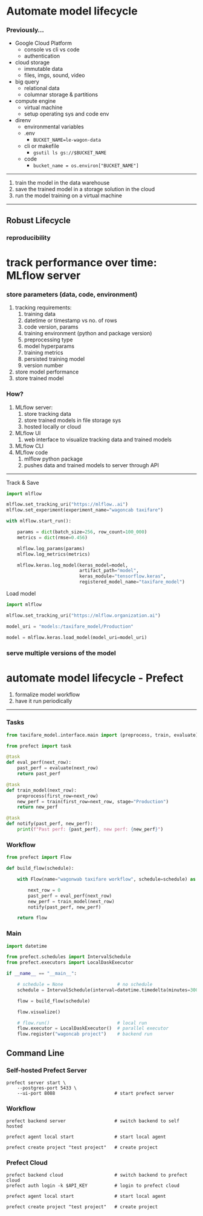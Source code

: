 # Automate model lifecycle

### Previously…

- Google Cloud Platform
    - console vs cli vs code
    - authentication
- cloud storage
    - immutable data
    - files, imgs, sound, video
- big query
    - relational data
    - columnar storage & partitions
- compute engine
    - virtual machine
    - setup operating sys and code env
- direnv
    - environmental variables
    - .env
        - `BUCKET_NAME=le-wagon-data`
    - cli or makefile
        - `gsutil ls gs://$BUCKET_NAME`
    - code
        - `bucket_name = os.environ["BUCKET_NAME"]`

---

1. train the model in the data warehouse
2. save the trained model in a storage solution in the cloud
3. run the model training on a virtual machine

---

## Robust Lifecycle

### reproducibility

# track performance over time: MLflow server

### store parameters (data, code, environment)

1. tracking requirements:
    1. training data
    2. datetime or timestamp vs no. of rows
    3. code version, params
    4. training environment (python and package version)
    5. preprocessing type
    6. model hyperparams
    7. training metrics
    8. persisted training model
    9. version number
2. store model performance
3. store trained model

### How?

1. MLflow server:
    1. store tracking data
    2. store trained models in file storage sys
    3. hosted locally or cloud
2. MLflow UI
    1. web interface to visualize tracking data and trained models
3. MLflow CLI
4. MLflow code
    1. mlflow python package
    2. pushes data and trained models to server through API

---

Track & Save

```python
import mlflow

mlflow.set_tracking_uri("https://mlflow..ai")
mlflow.set_experiment(experiment_name="wagoncab taxifare")
```

```python
with mlflow.start_run():

    params = dict(batch_size=256, row_count=100_000)
    metrics = dict(rmse=0.456)

    mlflow.log_params(params)
    mlflow.log_metrics(metrics)

    mlflow.keras.log_model(keras_model=model,
                           artifact_path="model",
                           keras_module="tensorflow.keras",
                           registered_model_name="taxifare_model")
```

Load model

```python
import mlflow

mlflow.set_tracking_uri("https://mlflow.organization.ai")

model_uri = "models:/taxifare_model/Production"

model = mlflow.keras.load_model(model_uri=model_uri)
```

### serve multiple versions of the model

# automate model lifecycle - Prefect

1. formalize model workflow
2. have it run periodically

---

### Tasks

```python
from taxifare_model.interface.main import (preprocess, train, evaluate)

from prefect import task

@task
def eval_perf(next_row):
    past_perf = evaluate(next_row)
    return past_perf

@task
def train_model(next_row):
    preprocess(first_row=next_row)
    new_perf = train(first_row=next_row, stage="Production")
    return new_perf

@task
def notify(past_perf, new_perf):
    print(f"Past perf: {past_perf}, new perf: {new_perf}")
```

### Workflow

```python
from prefect import Flow

def build_flow(schedule):

    with Flow(name="wagonwab taxifare workflow", schedule=schedule) as flow:

        next_row = 0
        past_perf = eval_perf(next_row)
        new_perf = train_model(next_row)
        notify(past_perf, new_perf)

    return flow
```

### Main

```python
import datetime

from prefect.schedules import IntervalSchedule
from prefect.executors import LocalDaskExecutor

if __name__ == "__main__":

    # schedule = None                    # no schedule
    schedule = IntervalSchedule(interval=datetime.timedelta(minutes=300))

    flow = build_flow(schedule)

    flow.visualize()

    # flow.run()                         # local run
    flow.executor = LocalDaskExecutor()  # parallel executor
    flow.register("wagoncab project")    # backend run
```

## Command Line

### Self-hosted Prefect Server

```
prefect server start \
    --postgres-port 5433 \
    --ui-port 8088                      # start prefect server
```

### Workflow

```
prefect backend server                  # switch backend to self hosted

prefect agent local start               # start local agent

prefect create project "test project"   # create project
```

### Prefect Cloud

```
prefect backend cloud                   # switch backend to prefect cloud
prefect auth login -k $API_KEY          # login to prefect cloud

prefect agent local start               # start local agent

prefect create project "test project"   # create project
```
